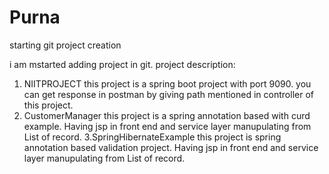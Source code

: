 # Purna
starting git project creation

i am mstarted adding project in git.
project description:
1. NIITPROJECT this project is a spring boot project with port 9090.
you can get response in postman by giving path mentioned in controller of this project.
2. CustomerManager this project is a spring annotation based with curd example.
Having jsp in front end and service layer manupulating from List of record.
3.SpringHibernateExample this project is spring annotation based validation project.
Having jsp in front end and service layer manupulating from List of record.
